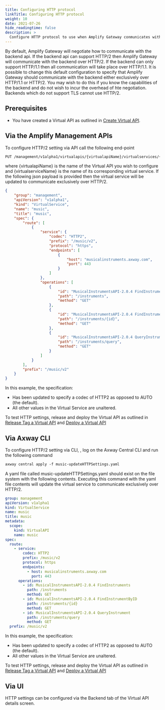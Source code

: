 ```yaml
---
title: Configuring HTTP protocol
linkTitle: Configuring HTTP protocol
weight: 10
date: 2021-07-26
hide_readingtime: false
description: >
  Configure HTTP protocol to use when Amplify Gateway conmunicates with a backend api.
---
```


By default, Amplify Gateway will negotiate how to communicate with the backend api. If the backend api can support HTTP/2 then Amplify Gateway will communicate with the backend over HTTP/2. If the backend can only support HTTP/1.1 then all communication will take place over HTTP/1.1. It is possible to change this default configuration to specify that Amplify Gateway should communicate with the backend either exclusively over HTTP/1.1 or HTTP/2. You may wish to do this if you know the capabilities of the backend and do not wish to incur the overhead of hte negotiation. Backends which do not support TLS cannot use HTTP/2.

## Prerequisites

* You have created a Virtual API as outlined in [Create Virtual API](/docs/usage/create/index.html).

## Via the Amplify Management APIs

To configure HTTP/2 setting via API call the following end-point

```markdown
PUT /management/v1alpha1/virtualapis/{virtualapiName}/virtualservices/{virtualserviceName}
```

where {virtualapiName} is the name of the Virtual API you wish to configure and {virtualserviceName} is the name of its corresponding virtual service. If the following json payload is provided then the virtual service will be updated to communicate exclusively over HTTP/2.

```json
{
    "group": "management",
    "apiVersion": "v1alpha1",
    "kind": "VirtualService",
    "name": "music",
    "title": "music",
    "spec": {
        "route": [
            {
                "service": {
                    "codec": "HTTP2",
                    "prefix": "/music/v2",
                    "protocol": "https",
                    "endpoints": [
                        {
                            "host": "musicalinstruments.axway.com",
                            "port": 443
                        }
                    ]
                },
                "operations": [
                    {
                        "id": "MusicalInstrumentsAPI-2.0.4 FindInstruments",
                        "path": "/instruments",
                        "method": "GET"
                    },
                    {
                        "id": "MusicalInstrumentsAPI-2.0.4 FindInstrumentByID",
                        "path": "/instruments/{id}",
                        "method": "GET"
                    },
                    {
                        "id": "MusicalInstrumentsAPI-2.0.4 QueryInstrument",
                        "path": "/instruments/query",
                        "method": "GET"
                    }
                ]
            }
        ],
        "prefix": "/music/v2"
    }
}
```

In this example, the specification:

* Has been updated to specify a codec of HTTP2 as opposed to AUTO (the default).
* All other values in the Virtual Service are unaltered.

To test HTTP settings, release and deploy the Virtual API as outlined in [Release Tag a Virtual API](/docs/usage/ReleaseTag/index.html) and [Deploy a Virtual API](/docs/usage/Deploy/index.html)

## Via Axway CLI

To configure HTTP/2 setting via CLI, , log on the Axway Central CLI and run the following command

```markdown
axway central apply -f music-updateHTTPSettings.yaml
```

A yaml file called music-updateHTTPSettings.yaml should exist on the file system with the following contents. Executing this command with the yaml file contents will update the virtual service to communicate exclusively over HTTP/2.

```yaml
group: management
apiVersion: v1alpha1
kind: VirtualService
name: music
title: music
metadata:
  scope:
    kind: VirtualAPI
    name: music
spec:
  route:
    - service:
        codec: HTTP2
        prefix: /music/v2
        protocol: https
        endpoints:
          - host: musicalinstruments.axway.com
            port: 443
      operations:
        - id: MusicalInstrumentsAPI-2.0.4 FindInstruments
          path: /instruments
          method: GET
        - id: MusicalInstrumentsAPI-2.0.4 FindInstrumentByID
          path: /instruments/{id}
          method: GET
        - id: MusicalInstrumentsAPI-2.0.4 QueryInstrument
          path: /instruments/query
          method: GET
  prefix: /music/v2
```

In this example, the specification:

* Has been updated to specify a codec of HTTP2 as opposed to AUTO (the default).
* All other values in the Virtual Service are unaltered.

To test HTTP settings, release and deploy the Virtual API as outlined in [Release Tag a Virtual API](/docs/usage/ReleaseTag/index.html) and [Deploy a Virtual API](/docs/usage/Deploy/index.html)

## Via UI

HTTP settings can be configured via the Backend tab of the Virtual API details screen.
